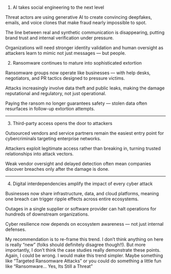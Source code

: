 1. AI takes social engineering to the next level

Threat actors are using generative AI to create convincing deepfakes, emails, and voice clones that make fraud nearly impossible to spot.

The line between real and synthetic communication is disappearing, putting brand trust and internal verification under pressure.

Organizations will need stronger identity validation and human oversight as attackers learn to mimic not just messages — but people.


2. Ransomware continues to mature into sophisticated extortion

Ransomware groups now operate like businesses — with help desks, negotiators, and PR tactics designed to pressure victims.

Attacks increasingly involve data theft and public leaks, making the damage reputational and regulatory, not just operational.

Paying the ransom no longer guarantees safety — stolen data often resurfaces in follow-up extortion attempts.



---

3. Third-party access opens the door to attackers

Outsourced vendors and service partners remain the easiest entry point for cybercriminals targeting enterprise networks.

Attackers exploit legitimate access rather than breaking in, turning trusted relationships into attack vectors.

Weak vendor oversight and delayed detection often mean companies discover breaches only after the damage is done.



---

4. Digital interdependencies amplify the impact of every cyber attack

Businesses now share infrastructure, data, and cloud platforms, meaning one breach can trigger ripple effects across entire ecosystems.

Outages in a single supplier or software provider can halt operations for hundreds of downstream organizations.

Cyber resilience now depends on ecosystem awareness — not just internal defenses.

My recommendation is to re-frame this trend. I don’t think anything on here is really “new” (folks should definitely disagree though!!). But more importantly, I don’t think the case studies really demonstrate these points. Again, I could be wrong.
I would make this trend simpler. Maybe something like “Targeted Ransomware Attacks” or you could do something a little fun like “Ransomware… Yes, Its Still a Threat”
